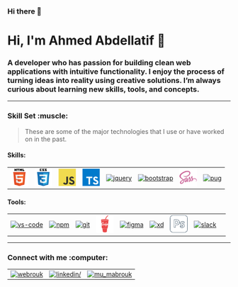 ### Hi there 👋
<h1>Hi, I'm Ahmed Abdellatif 👋 </h1>
<h3>A developer who has passion for building clean web applications with intuitive functionality. I enjoy the process of turning ideas into reality using creative solutions. I’m always curious about learning new skills, tools, and concepts.</h3>

<!-- 👨‍💻 All of my projects are available at <a href="http://webrouk.com/" target="_blank" rel="noreferrer">my website</a> -->

<hr>

<h3>Skill Set :muscle:</h3>

> These are some of the major technologies that I use or have worked on in the past.

<h4>Skills:</h4>

<table>
  <tr>
    <td><a href="https://www.w3.org/html/" target="_blank" rel="noreferrer"> <img src="https://raw.githubusercontent.com/devicons/devicon/master/icons/html5/html5-original-wordmark.svg" alt="html5" width="40" height="40"/> </a></td>
    <td><a href="https://www.w3schools.com/css/" target="_blank" rel="noreferrer"> <img src="https://raw.githubusercontent.com/devicons/devicon/master/icons/css3/css3-original-wordmark.svg" alt="css3" width="40" height="40"/> </a></td>
    <td><a href="https://developer.mozilla.org/en-US/docs/Web/JavaScript" target="_blank" rel="noreferrer"> <img src="https://raw.githubusercontent.com/devicons/devicon/master/icons/javascript/javascript-original.svg" alt="javascript" width="40" height="40"/> </a></td>
    <td><a href="https://www.typescriptlang.org/" target="_blank" rel="noreferrer"> <img src="https://raw.githubusercontent.com/devicons/devicon/master/icons/typescript/typescript-original.svg" alt="typescript" width="40" height="40"/> </a></td>
    <td><a href="https://jquery.com/" target="_blank" rel="noreferrer"> <img src="https://cdn.worldvectorlogo.com/logos/jquery-4.svg" alt="jquery" width="40" height="40"/> </a></td>
    <td><a href="https://getbootstrap.com" target="_blank" rel="noreferrer"> <img src="https://cdn.worldvectorlogo.com/logos/bootstrap-5-1.svg" alt="bootstrap" width="40" height="40"/> </a></td>
    <td><a href="https://sass-lang.com" target="_blank" rel="noreferrer"> <img src="https://raw.githubusercontent.com/devicons/devicon/master/icons/sass/sass-original.svg" alt="sass" width="40" height="40"/> </a></td>
    <td><a href="https://pugjs.org" target="_blank" rel="noreferrer"> <img src="https://cdn.worldvectorlogo.com/logos/pug.svg" alt="pug" width="40" height="40"/> </a></td>
  </tr>
</table>

<h4>Tools:</h4>

<table>
  <tr>
    <td><a href="https://code.visualstudio.com/" target="_blank" rel="noreferrer"> <img src="https://cdn.worldvectorlogo.com/logos/visual-studio-code-1.svg" alt="vs-code" width="40" height="40"/> </a></td>
    <td><a href="https://www.npmjs.com/" target="_blank" rel="noreferrer"> <img src="https://cdn.worldvectorlogo.com/logos/npm-square-red-1.svg" alt="npm" width="40" height="40"/> </a></td>
    <td><a href="https://git-scm.com/" target="_blank" rel="noreferrer"> <img src="https://www.vectorlogo.zone/logos/git-scm/git-scm-icon.svg" alt="git" width="40" height="40"/> </a></td>
    <td><a href="https://gulpjs.com" target="_blank" rel="noreferrer"> <img src="https://raw.githubusercontent.com/devicons/devicon/master/icons/gulp/gulp-plain.svg" alt="gulp" width="40" height="40"/> </a></td>
    <td><a href="https://www.figma.com/" target="_blank" rel="noreferrer"> <img src="https://www.vectorlogo.zone/logos/figma/figma-icon.svg" alt="figma" width="40" height="40"/> </a></td>
    <td><a href="https://www.adobe.com/products/xd.html" target="_blank" rel="noreferrer"> <img src="https://uxwing.com/wp-content/themes/uxwing/download/brands-and-social-media/adobe-xd-icon.svg" alt="xd" width="40" height="40"/> </a></td>
    <td><a href="https://www.photoshop.com/en" target="_blank" rel="noreferrer"> <img src="https://raw.githubusercontent.com/devicons/devicon/master/icons/photoshop/photoshop-line.svg" alt="photoshop" width="40" height="40"/> </a></td>
    <td><a href="https://slack.com/" target="_blank" rel="noreferrer"> <img src="https://cdn.worldvectorlogo.com/logos/slack-new-logo.svg" alt="slack" width="40" height="40"/> </a></td>
    <td></td>
  </tr>
</table>

<hr>

<h3>Connect with me :computer:</h3>

<table>
  <tr>
    <td><a href="https://www.facebook.com/eng.gohry/" target="blank"><img src="https://raw.githubusercontent.com/rahuldkjain/github-profile-readme-generator/master/src/images/icons/Social/facebook.svg" alt="webrouk" height="30" width="40" /></a></td>
    <td><a href="https://www.linkedin.com/in/ahmed3bdellatif/" target="blank"><img src="https://raw.githubusercontent.com/rahuldkjain/github-profile-readme-generator/master/src/images/icons/Social/linked-in-alt.svg" alt="linkedin/" height="30" width="40" /></a></td>
    <td><a href="https://www.behance.net/ah_abdellatif" target="blank"><img src="https://cdn.worldvectorlogo.com/logos/behance-2.svg" alt="mu_mabrouk" height="30" width="40" /></a></td>
  </tr>
</table>
